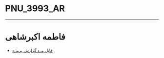 # PNU_3993_AR
---------
# فاطمه اکبرشاهی
- [فایل ورد گزارش پروژه](https://github.com/FatemehAkbarshahi/PNU_3993_AR/commit/4c09ff01488463b46584c0d4c6311d9a870b7dbc)
